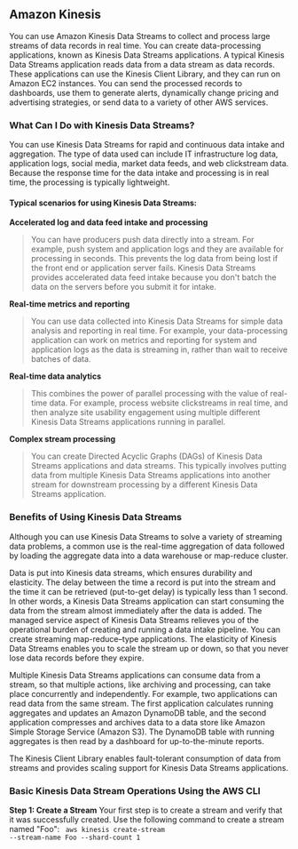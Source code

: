 ## Amazon Kinesis 

You can use Amazon Kinesis Data Streams to collect and process large streams of data records in real time. 
You can create data-processing applications, known as Kinesis Data Streams applications. 
A typical Kinesis Data Streams application reads data from a data stream as data records. 
These applications can use the Kinesis Client Library, and they can run on Amazon EC2 instances. 
You can send the processed records to dashboards, use them to generate alerts, dynamically change pricing and advertising strategies, or send data to a variety of other AWS services.

### What Can I Do with Kinesis Data Streams?
You can use Kinesis Data Streams for rapid and continuous data intake and aggregation. The type of data used can include IT infrastructure log data, application logs, social media, market data feeds, and web clickstream data. Because the response time for the data intake and processing is in real time, the processing is typically lightweight.

#### Typical scenarios for using Kinesis Data Streams:

**Accelerated log and data feed intake and processing**
>You can have producers push data directly into a stream. For example, push system and application logs and they are available for processing in seconds. This prevents the log data from being lost if the front end or application server fails. Kinesis Data Streams provides accelerated data feed intake because you don't batch the data on the servers before you submit it for intake.

**Real-time metrics and reporting**
>You can use data collected into Kinesis Data Streams for simple data analysis and reporting in real time. For example, your data-processing application can work on metrics and reporting for system and application logs as the data is streaming in, rather than wait to receive batches of data.

**Real-time data analytics**
>This combines the power of parallel processing with the value of real-time data. For example, process website clickstreams in real time, and then analyze site usability engagement using multiple different Kinesis Data Streams applications running in parallel.

**Complex stream processing**
>You can create Directed Acyclic Graphs (DAGs) of Kinesis Data Streams applications and data streams. This typically involves putting data from multiple Kinesis Data Streams applications into another stream for downstream processing by a different Kinesis Data Streams application.


### Benefits of Using Kinesis Data Streams
Although you can use Kinesis Data Streams to solve a variety of streaming data problems, a common use is the real-time aggregation of data followed by loading the aggregate data into a data warehouse or map-reduce cluster.

Data is put into Kinesis data streams, which ensures durability and elasticity. The delay between the time a record is put into the stream and the time it can be retrieved (put-to-get delay) is typically less than 1 second. In other words, a Kinesis Data Streams application can start consuming the data from the stream almost immediately after the data is added. The managed service aspect of Kinesis Data Streams relieves you of the operational burden of creating and running a data intake pipeline. You can create streaming map-reduce–type applications. The elasticity of Kinesis Data Streams enables you to scale the stream up or down, so that you never lose data records before they expire.

Multiple Kinesis Data Streams applications can consume data from a stream, so that multiple actions, like archiving and processing, can take place concurrently and independently. For example, two applications can read data from the same stream. The first application calculates running aggregates and updates an Amazon DynamoDB table, and the second application compresses and archives data to a data store like Amazon Simple Storage Service (Amazon S3). The DynamoDB table with running aggregates is then read by a dashboard for up-to-the-minute reports.

The Kinesis Client Library enables fault-tolerant consumption of data from streams and provides scaling support for Kinesis Data Streams applications.


### Basic Kinesis Data Stream Operations Using the AWS CLI
**Step 1: Create a Stream**
Your first step is to create a stream and verify that it was successfully created. Use the following command to create a stream named "Foo":
<code> aws kinesis create-stream --stream-name Foo --shard-count 1 <code>
